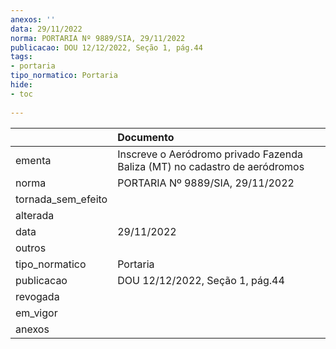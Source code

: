 ```yaml
---
anexos: ''
data: 29/11/2022
norma: PORTARIA Nº 9889/SIA, 29/11/2022
publicacao: DOU 12/12/2022, Seção 1, pág.44
tags:
- portaria
tipo_normatico: Portaria
hide: 
- toc 
 
---
```


|                    | Documento                                                                  |
|:-------------------|:---------------------------------------------------------------------------|
| ementa             | Inscreve o Aeródromo privado Fazenda Baliza (MT) no cadastro de aeródromos |
| norma              | PORTARIA Nº 9889/SIA, 29/11/2022                                           |
| tornada_sem_efeito |                                                                            |
| alterada           |                                                                            |
| data               | 29/11/2022                                                                 |
| outros             |                                                                            |
| tipo_normatico     | Portaria                                                                   |
| publicacao         | DOU 12/12/2022, Seção 1, pág.44                                            |
| revogada           |                                                                            |
| em_vigor           |                                                                            |
| anexos             |                                                                            |